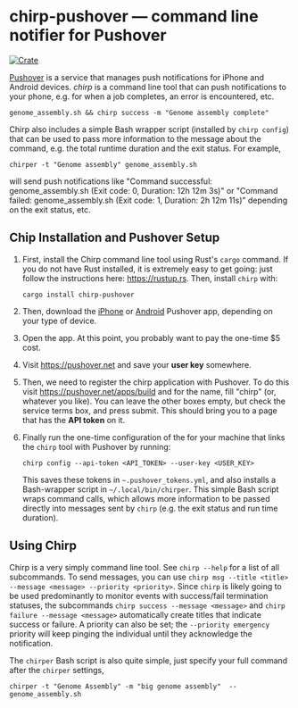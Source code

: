 # chirp-pushover — command line notifier for Pushover

[![Crate](https://img.shields.io/crates/v/chirp-pushover.svg)](https://crates.io/crates/chirp-pushover)

[Pushover](https://pushover.net) is a service that manages push notifications
for iPhone and Android devices. *chirp* is a command line tool that can push
notifications to your phone, e.g. for when a job completes, an error is
encountered, etc.

```
genome_assembly.sh && chirp success -m "Genome assembly complete"
```

Chirp also includes a simple Bash wrapper script (installed by `chirp config`)
that can be used to pass more information to the message about the command,
e.g. the total runtime duration and the exit status. For example,

```
chirper -t "Genome assembly" genome_assembly.sh
```

will send push notifications like "Command successful: genome_assembly.sh (Exit
code: 0, Duration: 12h 12m 3s)" or "Command failed: genome_assembly.sh (Exit
code: 1, Duration: 2h 12m 11s)" depending on the exit status, etc.

## Chip Installation and Pushover Setup

1. First, install the Chirp command line tool using Rust's `cargo` command. If
   you do not have Rust installed, it is extremely easy to get going: just
   follow the instructions here: https://rustup.rs. Then, install `chirp` with:

   ```
   cargo install chirp-pushover
   ```

2. Then, download the [iPhone](https://pushover.net/clients/ios) or
   [Android](https://pushover.net/clients/android) Pushover app, depending on
   your type of device.

1. Open the app. At this point, you probably want to pay the one-time $5 cost.

2. Visit https://pushover.net and save your **user key** somewhere.

3. Then, we need to register the chirp application with Pushover. To do this
   visit https://pushover.net/apps/build and for the name, fill "chirp" (or,
   whatever you like). You can leave the other boxes empty, but check the
   service terms box, and press submit. This should bring you to a page that
   has the **API token** on it.

4. Finally run the one-time configuration of the for your machine that links
   the `chirp` tool with Pushover by running:

    ```
    chirp config --api-token <API_TOKEN> --user-key <USER_KEY>
    ```

    This saves these tokens in `~.pushover_tokens.yml`, and also installs a
    Bash-wrapper script in `~/.local/bin/chirper`. This simple Bash script
    wraps command calls, which allows more information to be passed directly
    into messages sent by `chirp` (e.g. the exit status and run time duration).

## Using Chirp

Chirp is a very simply command line tool. See `chirp --help` for a list of all
subcommands. To send messages, you can use `chirp msg --title <title> --message
<message> --priority <priority>`. Since `chirp` is likely going to be used
predominantly to monitor events with success/fail termination statuses, the
subcommands `chirp success --message <message>` and `chirp failure --message
<message>` automatically create titles that indicate success or failure. A
priority can also be set; the `--priority emergency` priority will keep pinging the
individual until they acknowledge the notification.

The `chirper` Bash script is also quite simple, just specify your full command
after the `chirper` settings,

```
chirper -t "Genome Assembly" -m "big genome assembly"  -- genome_assembly.sh
```
